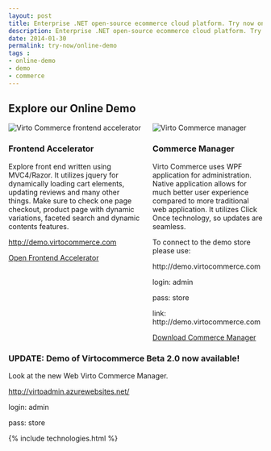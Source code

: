 ```yaml
---
layout: post
title: Enterprise .NET open-source ecommerce cloud platform. Try now online demo
description: Enterprise .NET open-source ecommerce cloud platform. Try now online demo
date: 2014-01-30
permalink: try-now/online-demo
tags : 
- online-demo
- demo
- commerce
---
```

<article role="main" class="main">
	<div class="responsive">
		<h1 class="title">Explore our Online Demo</h1>
		<div class="columns">
			<div class="column">
				<div class="block">
					<div class="img-300">
						<img alt="Virto Commerce frontend accelerator" src="/Content/images/advantages/2.jpg" class="border">
					</div>
					<h3>Frontend Accelerator</h3>
					<p class="text">Explore front end written using MVC4/Razor. It utilizes jquery for dynamically loading cart elements, updating reviews and many other things. Make sure to check one page checkout, product page with dynamic variations, faceted search and dynamic contents features.</p>
					<p class="text"><a href="http://demo.virtocommerce.com" target="_blank" rel="nofollow">http://demo.virtocommerce.com</a></p>
					<a class="button fill" target="_blank" href="http://demo.virtocommerce.com/" rel="nofollow">Open Frontend Accelerator</a>
				</div>
			</div>
			<div class="column">
				<div class="block">
					<div class="img-300">
						<img alt="Virto Commerce manager" src="/Content/images/advantages/demo-console.png" class="border">
					</div>
					<h3>Commerce Manager</h3>
					<p class="text">Virto Commerce uses WPF application for administration. Native application allows for much better user experience compared to more traditional web application. It utilizes Click Once technology, so updates are seamless.</p>
					<p class="text">To connect to the demo store please use:</p>
					<p class="text">http://demo.virtocommerce.com</p>
					<p class="text">login: admin</p>
					<p class="text">pass: store</p>
					<p class="text">link: http://demo.virtocommerce.com</p>
					<a class="button fill" target="_blank"  href="http://assets.virtocommerce.com/software/1.13/admin/setup.exe" rel="nofollow">Download Commerce Manager</a>
				</div>
			</div>
		</div>
		<div class="columns"><div class="column"><div style="width:800px;" class="block"><h3>UPDATE: Demo of Virtocommerce Beta 2.0 now available! </h3><p class="text">Look at the new Web Virto Commerce Manager.</p><p class="text"><a href="http://virtoadmin.azurewebsites.net/" target="_blank" rel="nofollow">http://virtoadmin.azurewebsites.net/</a></p><p class="text">login: admin</p><p class="text">pass: store</p></div></div></div>
	</div>
	{% include technologies.html %}
</article>
